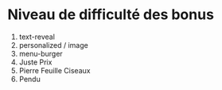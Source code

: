 # Niveau de difficulté des bonus #

1. text-reveal
2. personalized / image
3. menu-burger
4. Juste Prix
5. Pierre Feuille Ciseaux
6. Pendu
